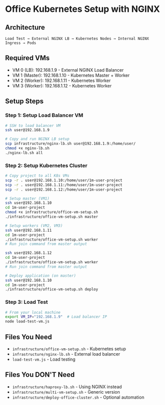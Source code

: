 # Office Kubernetes Setup with NGINX

## Architecture

```
Load Test → External NGINX LB → Kubernetes Nodes → Internal NGINX Ingress → Pods
```

## Required VMs

- VM 0 (LB): 192.168.1.9 - External NGINX Load Balancer
- VM 1 (Master): 192.168.1.10 - Kubernetes Master + Worker
- VM 2 (Worker): 192.168.1.11 - Kubernetes Worker
- VM 3 (Worker): 192.168.1.12 - Kubernetes Worker

## Setup Steps

### Step 1: Setup Load Balancer VM

```bash
# SSH to load balancer VM
ssh user@192.168.1.9

# Copy and run NGINX LB setup
scp infrastructure/nginx-lb.sh user@192.168.1.9:/home/user/
chmod +x nginx-lb.sh
./nginx-lb.sh all
```

### Step 2: Setup Kubernetes Cluster

```bash
# Copy project to all K8s VMs
scp -r . user@192.168.1.10:/home/user/1m-user-project
scp -r . user@192.168.1.11:/home/user/1m-user-project
scp -r . user@192.168.1.12:/home/user/1m-user-project

# Setup master (VM1)
ssh user@192.168.1.10
cd 1m-user-project
chmod +x infrastructure/office-vm-setup.sh
./infrastructure/office-vm-setup.sh master

# Setup workers (VM2, VM3)
ssh user@192.168.1.11
cd 1m-user-project
./infrastructure/office-vm-setup.sh worker
# Run join command from master output

ssh user@192.168.1.12
cd 1m-user-project
./infrastructure/office-vm-setup.sh worker
# Run join command from master output

# Deploy application (on master)
ssh user@192.168.1.10
cd 1m-user-project
./infrastructure/office-vm-setup.sh deploy
```

### Step 3: Load Test

```bash
# From your local machine
export VM_IP="192.168.1.9"  # Load balancer IP
node load-test-vm.js
```

## Files You Need

- `infrastructure/office-vm-setup.sh` - Kubernetes setup
- `infrastructure/nginx-lb.sh` - External load balancer
- `load-test-vm.js` - Load testing

## Files You DON'T Need

- `infrastructure/haproxy-lb.sh` - Using NGINX instead
- `infrastructure/multi-vm-setup.sh` - Generic version
- `infrastructure/deploy-office-cluster.sh` - Optional automation
